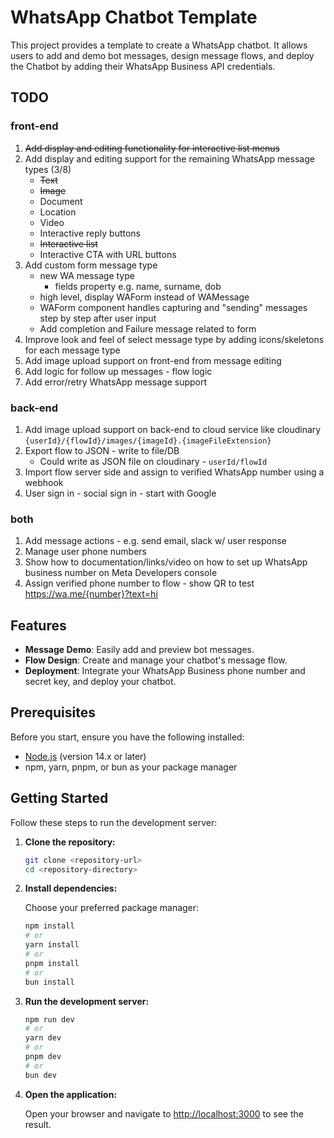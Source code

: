 # WhatsApp Chatbot Template

This project provides a template to create a WhatsApp chatbot. It allows users to add and demo bot messages, design message flows, and deploy the Chatbot by adding their WhatsApp Business API credentials.

## TODO

### front-end

1. ~~Add display and editing functionality for interactive list menus~~
2. Add display and editing support for the remaining WhatsApp message types (3/8)
   - ~~Text~~
   - ~~Image~~
   - Document
   - Location
   - Video
   - Interactive reply buttons
   - ~~Interactive list~~
   - Interactive CTA with URL buttons
3. Add custom form message type
   - new WA message type
      - fields property e.g. name, surname, dob
   - high level, display WAForm instead of WAMessage
   - WAForm component handles capturing and "sending" messages step by step after user input
   - Add completion and Failure message related to form
3. Improve look and feel of select message type by adding icons/skeletons for each message type
4. Add image upload support on front-end from message editing
5. Add logic for follow up messages - flow logic
6. Add error/retry WhatsApp message support

### back-end

1. Add image upload support on back-end to cloud service like cloudinary `{userId}/{flowId}/images/{imageId}.{imageFileExtension}`
2. Export flow to JSON - write to file/DB
   - Could write as JSON file on cloudinary - `userId/flowId`
3. Import flow server side and assign to verified WhatsApp number using a webhook
4. User sign in - social sign in - start with Google

### both

1. Add message actions - e.g. send email, slack w/ user response
2. Manage user phone numbers
3. Show how to documentation/links/video on how to set up WhatsApp business number on Meta Developers console
4. Assign verified phone number to flow - show QR to test https://wa.me/{number}?text=hi 

## Features

- **Message Demo**: Easily add and preview bot messages.
- **Flow Design**: Create and manage your chatbot's message flow.
- **Deployment**: Integrate your WhatsApp Business phone number and secret key, and deploy your chatbot.

## Prerequisites

Before you start, ensure you have the following installed:

- [Node.js](https://nodejs.org/) (version 14.x or later)
- npm, yarn, pnpm, or bun as your package manager

## Getting Started

Follow these steps to run the development server:

1. **Clone the repository:**

   ```bash
   git clone <repository-url>
   cd <repository-directory>
   ```

2. **Install dependencies:**

   Choose your preferred package manager:

   ```bash
   npm install
   # or
   yarn install
   # or
   pnpm install
   # or
   bun install
   ```

3. **Run the development server:**

   ```bash
   npm run dev
   # or
   yarn dev
   # or
   pnpm dev
   # or
   bun dev
   ```

4. **Open the application:**

   Open your browser and navigate to [http://localhost:3000](http://localhost:3000) to see the result.
